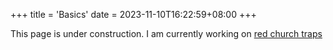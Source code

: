+++
title = 'Basics'
date = 2023-11-10T16:22:59+08:00
+++

This page is under construction.
I am currently working on 
<a href="/traps/redchurch">red church traps</a>
